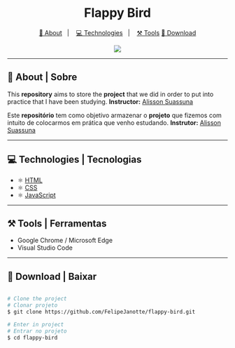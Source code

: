 <h1 align="center"> Flappy Bird </h1>

<p align="center">
  <a href="https://github.com/FelipeJanotte/flappy-bird#-sobre">📝 About</a>&nbsp;&nbsp;&nbsp;|&nbsp;&nbsp;&nbsp;
  <a href="https://github.com/FelipeJanotte/flappy-bird#-tecnologias">💻 Technologies</a>&nbsp;&nbsp;&nbsp;|&nbsp;&nbsp;&nbsp;
  <a href="https://github.com/FelipeJanotte/flappy-bird#-ferramentas">⚒ Tools</a>
  <a href="https://github.com/FelipeJanotte/flappy-bird#-baixar">💾 Download</a>
</p>

<p  align="center">
  <img src="https://media2.giphy.com/media/IzRwXjSTs991AWuIfZ/giphy.gif" align="center">
</p>

---

## 📝 About | Sobre
This **repository** aims to store the **project** that we did in order to put into practice that I have been studying.
**Instructor:** [Alisson Suassuna](https://github.com/alissonsuassuna)

Este **repositório** tem como objetivo armazenar o **projeto** que fizemos com intuito de colocarmos em prática que venho estudando.
**Instrutor:** [Alisson Suassuna](https://github.com/alissonsuassuna)

---

## 💻 Technologies | Tecnologias 
- ⚛️ [HTML](https://developer.mozilla.org/pt-BR/docs/Web/HTML)
- ⚛️ [CSS](https://developer.mozilla.org/pt-BR/docs/Web/CSS)
- ⚛️ [JavaScript](https://developer.mozilla.org/pt-BR/docs/Web/JavaScript)

---

## ⚒ Tools | Ferramentas

- Google Chrome / Microsoft Edge 
- Visual Studio Code

---

## 💾 Download | Baixar

```bash

# Clone the project
# Clonar projeto
$ git clone https://github.com/FelipeJanotte/flappy-bird.git

# Enter in project
# Entrar no projeto
$ cd flappy-bird

```
